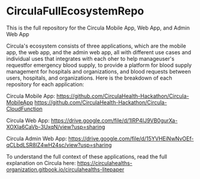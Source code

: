 # CirculaFullEcosystemRepo
This is the full repository for the Circula Mobile App, Web App, and Admin Web App

Circula's ecosystem consists of three applications, which are the mobile app, the web app, and the admin web app, all with different use cases and individual uses that integrates with each oher to help manageuser's requestfor emergency blood supply, to provide a platform for blood supply management for hospitals and organizations, and blood requests between users, hospitals, and organizations. Here is the breakdown of each repository for each application:

Circula Mobile App:
https://github.com/CirculaHealth-Hackathon/Circula-MobileApp
https://github.com/CirculaHealth-Hackathon/Circula-CloudFunction

Circula Web App:
https://drive.google.com/file/d/1lRP4IJ9VB0gurXa-XOXIa6CaVb-3UxqN/view?usp=sharing

Circula Admin Web App:
https://drive.google.com/file/d/15YVHEiNwNvOEf-qCLbdLSR8lZ4wH24sc/view?usp=sharing

To understand the full context of these applications, read the full explanation on Circula here: https://circulahealths-organization.gitbook.io/circulahealths-litepaper
